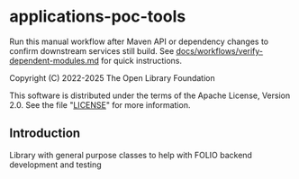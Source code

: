 # applications-poc-tools

Run this manual workflow after Maven API or dependency changes to confirm downstream services still build.
See [docs/workflows/verify-dependent-modules.md](docs/workflows/verify-dependent-modules.md) for quick instructions.

Copyright (C) 2022-2025 The Open Library Foundation

This software is distributed under the terms of the Apache License,
Version 2.0. See the file "[LICENSE](LICENSE)" for more information.

## Introduction

Library with general purpose classes to help with FOLIO backend development and testing
